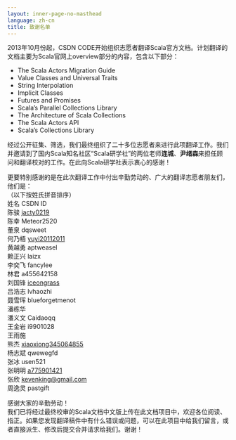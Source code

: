 ```yaml
---
layout: inner-page-no-masthead
language: zh-cn
title: 致谢名单
---
```


2013年10月份起，CSDN CODE开始组织志愿者翻译Scala官方文档。计划翻译的文档主要为Scala官网上overview部分的内容，包含以下部分：

- The Scala Actors Migration Guide
- Value Classes and Universal Traits
- String Interpolation
- Implicit Classes
- Futures and Promises
- Scala’s Parallel Collections Library
- The Architecture of Scala Collections
- The Scala Actors API
- Scala’s Collections Library

经过公开征集、筛选，我们最终组织了二十多位志愿者来进行此项翻译工作。我们并邀请到了国内Scala知名社区“Scala研学社”的两位老师**连城**、**尹绪森**来担任顾问和翻译校对的工作。在此向Scala研学社表示衷心的感谢！  

更要特别感谢的是在此次翻译工作中付出辛勤劳动的、广大的翻译志愿者朋友们，他们是：  
（以下按姓氏拼音排序）  
姓名	CSDN ID  
陈骏	[jacty0219](https://code.csdn.net/jacty0219)  
陈幸	Meteor2520  
董泉	dqsweet  
何乃梧	[yuyi20112011](https://code.csdn.net/yuyi20112011)   
黄越勇	aptweasel  
赖正兴	laizx  
李奕飞	fancylee  
林君	a455642158  
刘国锋	[iceongrass](https://code.csdn.net/iceongrass)   
吕浩志	lvhaozhi  
聂雪珲	blueforgetmenot   
潘栋华	  
潘义文	Caidaoqq  
王金岩	i9901028  
王雨施	 
熊杰	[xiaoxiong345064855](https://code.csdn.net/xiaoxiong345064855)  
杨志斌	qwewegfd  
张冰	usen521   
张明明	[a775901421](https://code.csdn.net/a775901421)  
张欣	kevenking@gmail.com    
周逸灵	pastgift

感谢大家的辛勤劳动！  
我们已将经过最终校审的Scala文档中文版上传在此文档项目中，欢迎各位阅读、指正。如果您发现翻译稿件中有什么错误或问题，可以在此项目中给我们留言，或者直接派生、修改后提交合并请求给我们。谢谢！
